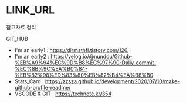 # LINK_URL
참고자료 정리

GIT_HUB 
- I'm an early1 : https://dirmathfl.tistory.com/126, 
- I'm an early2 : https://velog.io/@nunddu/Github-%EB%A9%94%EC%9D%B8%EC%97%90-Daliy-commit-%EC%8B%9C%EA%B0%84-%EB%82%98%ED%83%80%EB%82%B4%EA%B8%B0
- Stats_Card : https://zzsza.github.io/development/2020/07/10/make-github-profile-readme/
- VSCODE & GIT : https://technote.kr/354
